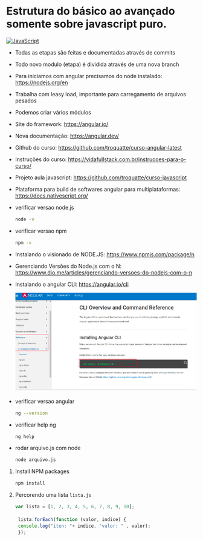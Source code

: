 # Estrutura do básico ao avançado somente sobre javascript puro.

<a href="https://developer.mozilla.org/en-US/docs/Web/JavaScript" title="JavaScript"><img src="https://github.com/get-icon/geticon/raw/master/icons/javascript.svg" alt="JavaScript" width="21px" height="21px"></a>

- Todas as etapas são feitas e documentadas através de commits
- Todo novo modulo (etapa) é dividida através de uma nova branch

- Para iniciamos com angular precisamos do node instalado: https://nodejs.org/en  


- Trabalha com leasy load, importante para carregamento de arquivos pesados 

- Podemos criar vários módulos 

- Site do framework: https://angular.io/  

- Nova documentação: https://angular.dev/  

- Github do curso: https://github.com/troquatte/curso-angular-latest  

- Instruções do curso: https://vidafullstack.com.br/instrucoes-para-o-curso/  

- Projeto aula javascript: https://github.com/troquatte/curso-javascript  

- Plataforma para build de softwares angular para multiplataformas: https://docs.nativescript.org/  

* verificar versao node.js
    ```sh
    node -v
    ```
* verificar versao npm
    ```sh
    npm -v
    ``` 

* Instalando o visionado de NODE.JS: https://www.npmjs.com/package/n  

* Gerenciando Versões do Node.js com o N:  https://www.dio.me/articles/gerenciando-versoes-do-nodejs-com-o-n  

* Instalando o angular CLI: https://angular.io/cli 

    ![alt text](images/image.png)
 
* verificar versao angular
    ```sh
    ng --version
    ```

* verificar help ng
    ```sh
    ng help
    ```    

* rodar arquivo.js com node
    ```sh
    node arquivo.js
    ```

1. Install NPM packages
   ```sh
   npm install
   ```
2. Percorendo uma lista `lista.js`
   ```js
   var lista = [1, 2, 3, 4, 5, 6, 7, 8, 9, 10];

    lista.forEach(function (valor, indice) {
    console.log("iten: "+ indice, "valor: " , valor);
    });
   ```
